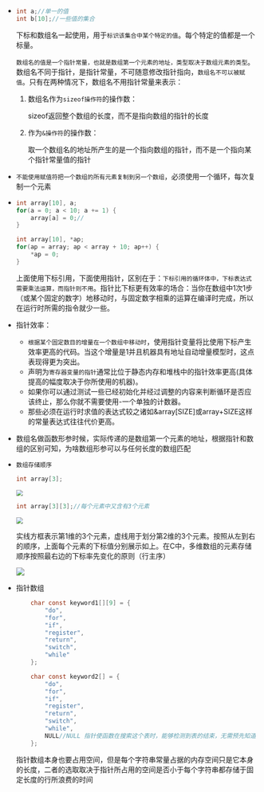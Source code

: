 - ```c
  int a;//单一的值
  int b[10];//一些值的集合
  ```

  下标和数组名一起使用，用于`标识该集合中某个特定的值`。每个特定的值都是一个标量。

  `数组名的值是一个指针常量，也就是数组第一个元素的地址，类型取决于数组元素的类型`。数组名不同于指针，是指针常量，不可随意修改指针指向，`数组名不可以被赋值`。只有在两种情况下，数组名不用指针常量来表示：

  1. 数组名作为`sizeof操作符`的操作数：

     sizeof返回整个数组的长度，而不是指向数组的指针的长度

  2. 作为`&操作符`的操作数：

     取一个数组名的地址所产生的是一个指向数组的指针，而不是一个指向某个指针常量值的指针

- `不能使用赋值符把一个数组的所有元素复制到另一个数组`，必须使用一个循环，每次复制一个元素

- ```c
  int array[10], a;
  for(a = 0; a < 10; a += 1) {
      array[a] = 0;//
  }
  ```

  ```c
  int array[10], *ap;
  for(ap = array; ap < array + 10; ap++) {
      *ap = 0;
  }
  ```

  上面使用下标引用，下面使用指针，区别在于：`下标引用的循环体中，下标表达式需要乘法运算，而指针则不用`。指针比下标更有效率的场合：当你在数组中1次1步（或某个固定的数字）地移动时，与固定数字相乘的运算在编译时完成，所以在运行时所需的指令就少一些。

- 指针效率：

  - `根据某个固定数目的增量在一个数组中移动时`，使用指针变量将比使用下标产生效率更高的代码。当这个增量是1并且机器具有地址自动增量模型时，这点表现得更为突出。
  - 声明为`寄存器变量的指针`通常比位于静态内存和堆栈中的指针效率更高(具体提高的幅度取决于你所使用的机器)。
  - 如果你可以通过测试一些已经初始化并经过调整的内容来判断循环是否应该终止，那么你就不需要使用-一个单独的计数器。
  - 那些必须在运行时求值的表达式较之诸如&array[SIZE]或array+SIZE这样的常量表达式往往代价更高。

- 数组名做函数形参时候，实际传递的是数组第一个元素的地址，根据指针和数组的区别可知，为啥数组形参可以与任何长度的数组匹配

- `数组存储顺序`

  ```c
  int array[3];
  ```

  <img src="C:\Users\HP\Desktop\笔记\images\QQ截图20221127141605.png" style="zoom: 80%;" />

  ```c
  int array[3][3];//每个元素中又含有3个元素
  ```

  <img src="C:\Users\HP\Desktop\笔记\images\QQ截图20221127142250.png" style="zoom:80%;" />

  实线方框表示第1维的3个元素，虚线用于划分第2维的3个元素。按照从左到右的顺序，上面每个元素的下标值分别展示如上。在C中，多维数组的元素存储顺序按照最右边的下标率先变化的原则（行主序）

  ![](C:\Users\HP\Desktop\笔记\images\QQ截图20221127142859.png)

- 指针数组

  ```c
      char const keyword1[][9] = {
          "do",
          "for",
          "if",
          "register",
          "return",
          "switch",
          "while"
      };
  
      char const keyword2[] = {
          "do",
          "for",
          "if",
          "register",
          "return",
          "switch",
          "while",
          NULL//NULL 指针使函数在搜索这个表时，能够检测到表的结束，无需预先知道表的长度
      };
  
  ```

  指针数组本身也要占用空间，但是每个字符串常量占据的内存空间只是它本身的长度，二者的选取取决于指针所占用的空间是否小于每个字符串都存储于固定长度的行所浪费的时间
